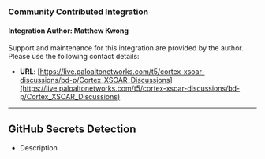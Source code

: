 ### Community Contributed Integration
#### Integration Author: Matthew Kwong
Support and maintenance for this integration are provided by the author. Please use the following contact details:
- **URL**: [https://live.paloaltonetworks.com/t5/cortex-xsoar-discussions/bd-p/Cortex_XSOAR_Discussions](https://live.paloaltonetworks.com/t5/cortex-xsoar-discussions/bd-p/Cortex_XSOAR_Discussions)
***
## GitHub Secrets Detection
- Description
